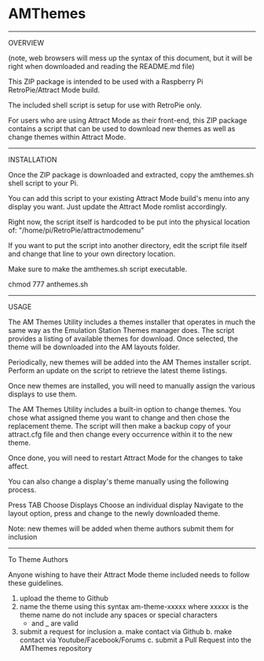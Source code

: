 # AMThemes

-------
OVERVIEW

(note, web browsers will mess up the syntax of this document, but it will be right when downloaded and reading the README.md file)

This ZIP package is intended to be used with a Raspberry Pi RetroPie/Attract Mode build.

The included shell script is setup for use with RetroPie only.

For users who are using Attract Mode as their front-end, this ZIP package contains a script that can be used to download new themes as well as change themes within Attract Mode.

------------
INSTALLATION

Once the ZIP package is downloaded and extracted, copy the amthemes.sh shell script to your Pi.

You can add this script to your existing Attract Mode build's menu into any display you want.  Just update the Attract Mode romlist accordingly.

Right now, the script itself is hardcoded to be put into the physical location of:  "/home/pi/RetroPie/attractmodemenu"

If you want to put the script into another directory, edit the script file itself and change that line to your own directory location.

Make sure to make the amthemes.sh script executable.

chmod 777 anthemes.sh

-----
USAGE

The AM Themes Utility includes a themes installer that operates in much the same way as the Emulation Station Themes manager does.  The script provides a listing of available themes for download.  Once selected, the theme will be downloaded into the AM layouts folder.

Periodically, new themes will be added into the AM Themes installer script.  Perform an update on the script to retrieve the latest theme listings.

Once new themes are installed, you will need to manually assign the various displays to use them.

The AM Themes Utility includes a built-in option to change themes.  You chose what assigned theme you want to change and then chose the replacement theme.  The script will then make a backup copy of your attract.cfg file and then change every occurrence within it to the new theme. 

Once done, you will need to restart Attract Mode for the changes to take affect.

You can also change a display's theme manually using the following process.  

Press TAB
Choose Displays
Choose an individual display
Navigate to the layout option, press <enter> and change to the newly downloaded theme.

Note: new themes will be added when theme authors submit them for inclusion

---------------
To Theme Authors

Anyone wishing to have their Attract Mode theme included needs to follow these guidelines.

1.  upload the theme to Github
2.  name the theme using this syntax
    am-theme-xxxxx     where xxxxx is the theme name
    do not include any spaces or special characters
    - and _ are valid
3.  submit a request for inclusion
    a.  make contact via Github
    b.  make contact via Youtube/Facebook/Forums
    c.  submit a Pull Request into the AMThemes repository

